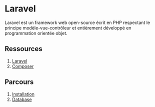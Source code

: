 # Laravel
Laravel est un framework web open-source écrit en PHP respectant le principe modèle-vue-contrôleur et entièrement développé en programmation orientée objet. 

## Ressources
1. [Laravel](https://laravel.com/docs/5.8)
2. [Composer](https://getcomposer.org/doc/00-intro.md)

## Parcours
1. [Installation](https://github.com/pierrenoel/Laravel/blob/master/Installation.md)
2. [Database](https://github.com/pierrenoel/Laravel/blob/master/Database.md)



